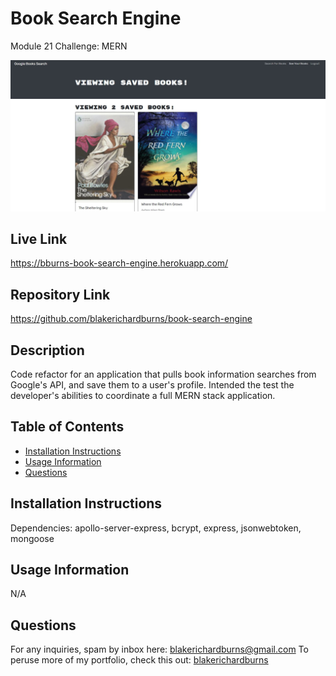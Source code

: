# Book Search Engine
Module 21 Challenge: MERN

![Alt text](./client/src/assets/screenshot.JPG "Screenshot")

## Live Link
https://bburns-book-search-engine.herokuapp.com/

## Repository Link
https://github.com/blakerichardburns/book-search-engine

## Description
Code refactor for an application that pulls book information searches from Google's API, and save them to a user's profile. Intended the test the developer's abilities to coordinate a full MERN stack application.

  ## Table of Contents
  * [Installation Instructions](#installation-instructions)
  * [Usage Information](#usage-information)
  * [Questions](#questions)

  ## Installation Instructions
  Dependencies: apollo-server-express, bcrypt, express, jsonwebtoken, mongoose

  ## Usage Information
  N/A

  ## Questions
  For any inquiries, spam by inbox here: blakerichardburns@gmail.com
  To peruse more of my portfolio, check this out: [blakerichardburns](https://github.com/blakerichardburns)